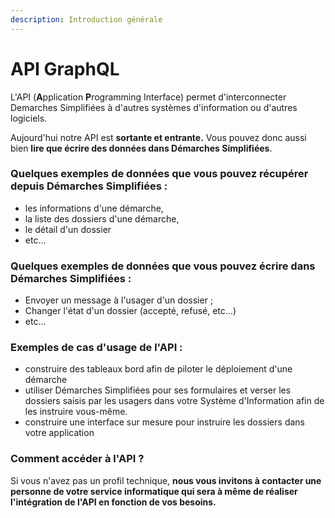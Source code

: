 ```yaml
---
description: Introduction générale
---
```


# API GraphQL

L'API (**A**pplication **P**rogramming Interface) permet d'interconnecter Demarches Simplifiées à d'autres systèmes d'information ou d'autres logiciels.&#x20;

Aujourd'hui notre API est **sortante et entrante.** Vous pouvez donc aussi bien **lire que écrire des données dans Démarches Simplifiées**.

### Quelques exemples de données que vous pouvez récupérer depuis Démarches Simplifiées  :

* les informations d'une démarche,
* la liste des dossiers d'une démarche,
* le détail d'un dossier
* etc...

### Quelques exemples de données que vous pouvez écrire dans Démarches Simplifiées :

* Envoyer un message à l'usager d'un dossier ;
* Changer l'état d'un dossier (accepté, refusé, etc…)
* etc...

### Exemples de cas d'usage de l'API :&#x20;

* construire des tableaux bord afin de piloter le déploiement d'une démarche
* utiliser Démarches Simplifiées pour ses formulaires et verser les dossiers saisis par les usagers dans votre Système d'Information afin de les instruire vous-même.
* construire une interface sur mesure pour instruire les dossiers dans votre application

### Comment accéder à l'API ?

Si vous n'avez pas un profil technique, **nous vous invitons à contacter une personne de votre service informatique qui sera à même de réaliser l'intégration de l'API en fonction de vos besoins.**

